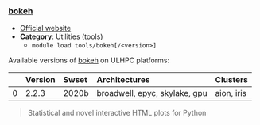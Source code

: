 ### [bokeh](https://github.com/bokeh/bokeh)

* [Official website](https://github.com/bokeh/bokeh)
* __Category__: Utilities (tools)
    -  `module load tools/bokeh[/<version>]`

Available versions of [bokeh](https://github.com/bokeh/bokeh) on ULHPC platforms:

|    | Version   | Swset   | Architectures                 | Clusters   |
|---:|:----------|:--------|:------------------------------|:-----------|
|  0 | 2.2.3     | 2020b   | broadwell, epyc, skylake, gpu | aion, iris |

> Statistical and novel interactive HTML plots for Python
